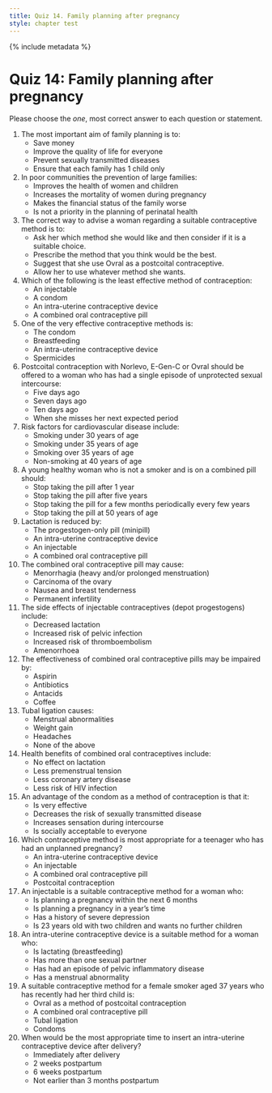 ```yaml
---
title: Quiz 14. Family planning after pregnancy
style: chapter test
---
```


{% include metadata %}

# Quiz 14: Family planning after pregnancy

Please choose the *one*, most correct answer to each question or statement.

1.	The most important aim of family planning is to:
	-	Save money
	+	Improve the quality of life for everyone
	-	Prevent sexually transmitted diseases
	-	Ensure that each family has 1 child only
2.	In poor communities the prevention of large families:
	+	Improves the health of women and children
	-	Increases the mortality of women during pregnancy
	-	Makes the financial status of the family worse
	-	Is not a priority in the planning of perinatal health
3.	The correct way to advise a woman regarding a suitable contraceptive method is to:
	+	Ask her which method she would like and then consider if it is a suitable choice.
	-	Prescribe the method that you think would be the best.
	-	Suggest that she use Ovral as a postcoital contraceptive.
	-	Allow her to use whatever method she wants.
4.	Which of the following is the least effective method of contraception:
	-	An injectable
	+	A condom
	-	An intra-uterine contraceptive device
	-	A combined oral contraceptive pill
5.	One of the very effective contraceptive methods is:
	-	The condom
	-	Breastfeeding
	+	An intra-uterine contraceptive device
	-	Spermicides
6.	Postcoital contraception with Norlevo, E-Gen-C or Ovral should be offered to a woman who has had a single episode of unprotected sexual intercourse:
	+	Five days ago
	-	Seven days ago
	-	Ten days ago
	-	When she misses her next expected period
7.	Risk factors for cardiovascular disease include:
	-	Smoking under 30 years of age
	-	Smoking under 35 years of age
	+	Smoking over 35 years of age
	-	Non-smoking at 40 years of age
8.	A young healthy woman who is not a smoker and is on a combined pill should:
	-	Stop taking the pill after 1 year
	-	Stop taking the pill after five years
	-	Stop taking the pill for a few months periodically every few years
	+	Stop taking the pill at 50 years of age
9.	Lactation is reduced by:
	-	The progestogen-only pill (minipill)
	-	An intra-uterine contraceptive device
	-	An injectable
	+	A combined oral contraceptive pill
10.	The combined oral contraceptive pill may cause:
	-	Menorrhagia (heavy and/or prolonged menstruation)
	-	Carcinoma of the ovary
	+	Nausea and breast tenderness
	-	Permanent infertility
11.	The side effects of injectable contraceptives (depot progestogens) include:
	-	Decreased lactation
	-	Increased risk of pelvic infection
	-	Increased risk of thromboembolism
	+	Amenorrhoea
12.	The effectiveness of combined oral contraceptive pills may be impaired by:
	-	Aspirin
	+	Antibiotics
	-	Antacids
	-	Coffee
13.	Tubal ligation causes:
	-	Menstrual abnormalities
	-	Weight gain
	-	Headaches
	+	None of the above
14.	Health benefits of combined oral contraceptives include:
	-	No effect on lactation
	+	Less premenstrual tension
	-	Less coronary artery disease
	-	Less risk of HIV infection
15.	An advantage of the condom as a method of contraception is that it:
	-	Is very effective
	+	Decreases the risk of sexually transmitted disease
	-	Increases sensation during intercourse
	-	Is socially acceptable to everyone
16.	Which contraceptive method is most appropriate for a teenager who has had an unplanned pregnancy?
	-	An intra-uterine contraceptive device
	+	An injectable
	-	A combined oral contraceptive pill
	-	Postcoital contraception
17.	An injectable is a suitable contraceptive method for a woman who:
	-	Is planning a pregnancy within the next 6 months
	-	Is planning a pregnancy in a year’s time
	-	Has a history of severe depression
	+	Is 23 years old with two children and wants no further children
18.	An intra-uterine contraceptive device is a suitable method for a woman who:
	+	Is lactating (breastfeeding)
	-	Has more than one sexual partner
	-	Has had an episode of pelvic inflammatory disease
	-	Has a menstrual abnormality
19.	A suitable contraceptive method for a female smoker aged 37 years who has recently had her third child is:
	-	Ovral as a method of postcoital contraception
	-	A combined oral contraceptive pill
	+	Tubal ligation
	-	Condoms
20.	When would be the most appropriate time to insert an intra-uterine contraceptive device after delivery?
	-	Immediately after delivery
	-	2 weeks postpartum
	+	6 weeks postpartum
	-	Not earlier than 3 months postpartum